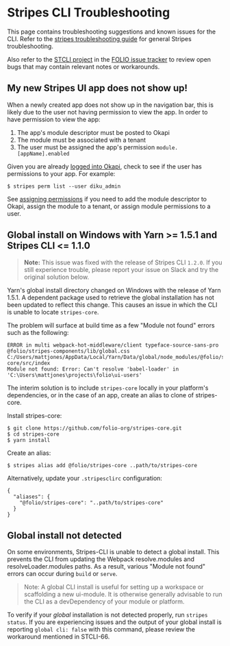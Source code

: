 # Stripes CLI Troubleshooting

This page contains troubleshooting suggestions and known issues for the CLI.  Refer to the [stripes troubleshooting guide](https://github.com/folio-org/stripes/blob/master/doc/troubleshooting.md) for general Stripes troubleshooting.

Also refer to the [STCLI project](https://issues.folio.org/browse/STCLI) in the [FOLIO issue tracker](https://dev.folio.org/guidelines/issue-tracker) to review open bugs that may contain relevant notes or workarounds.


## My new Stripes UI app does not show up!

When a newly created app does not show up in the navigation bar, this is likely due to the user not having permission to view the app.  In order to have permission to view the app:
  1. The app's module descriptor must be posted to Okapi
  2. The module must be associated with a tenant
  3. The user must be assigned the app's permission `module.[appName].enabled`

Given you are already [logged into Okapi](./commands.md#okapi-login-command), check to see if the user has permissions to your app.  For example:
```
$ stripes perm list --user diku_admin
```

See [assigning permissions](./user-guide.md#assigning-permissions) if you need to add the module descriptor to Okapi, assign the module to a tenant, or assign module permissions to a user.


## Global install on Windows with Yarn >= 1.5.1 and Stripes CLI <= 1.1.0

> **Note:** This issue was fixed with the release of Stripes CLI `1.2.0`.  If you still experience trouble, please report your issue on Slack and try the original solution below.

Yarn's global install directory changed on Windows with the release of Yarn 1.5.1.  A dependent package used to retrieve the global installation has not been updated to reflect this change.  This causes an issue in which the CLI is unable to locate `stripes-core`.

The problem will surface at build time as a few "Module not found" errors such as the following:
```
ERROR in multi webpack-hot-middleware/client typeface-source-sans-pro @folio/stripes-components/lib/global.css C:/Users/mattjones/AppData/Local/Yarn/Data/global/node_modules/@folio/stripes-core/src/index
Module not found: Error: Can't resolve 'babel-loader' in 'C:\Users\mattjones\projects\folio\ui-users'
```

The interim solution is to include `stripes-core` locally in your platform's dependencies, or in the case of an app, create an alias to clone of stripes-core.

Install stripes-core:
```
$ git clone https://github.com/folio-org/stripes-core.git
$ cd stripes-core
$ yarn install
```

Create an alias:
```
$ stripes alias add @folio/stripes-core ..path/to/stripes-core
```

Alternatively, update your `.stripesclirc` configuration:
```
{
  "aliases": {
    "@folio/stripes-core": "..path/to/stripes-core"
  }
}
```

## Global install not detected

On some environments, Stripes-CLI is unable to detect a global install. This prevents the CLI from updating the Webpack resolve.modules and resolveLoader.modules paths. As a result, various "Module not found" errors can occur during `build` or `serve`.

> Note: A global CLI install is useful for setting up a workspace or scaffolding a new ui-module. It is otherwise generally advisable to run the CLI as a devDependency of your module or platform.

To verify if your _global_ installation is not detected properly, run `stripes status`.  If you are experiencing issues and the output of your global install is reporting `global cli: false` with this command, please review the workaround mentioned in STCLI-66.
